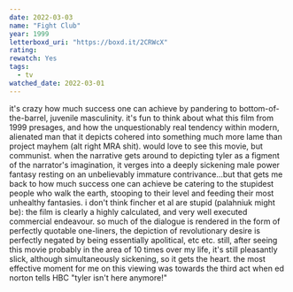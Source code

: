 ```yaml
---
date: 2022-03-03
name: "Fight Club"
year: 1999
letterboxd_uri: "https://boxd.it/2CRWcX"
rating: 
rewatch: Yes
tags:
  - tv
watched_date: 2022-03-01
---
```


it's crazy how much success one can achieve by pandering to bottom-of-the-barrel, juvenile masculinity. it's fun to think about what this film from 1999 presages, and how the unquestionably real tendency within modern, alienated man that it depicts cohered into something much more lame than project mayhem (alt right MRA shit). would love to see this movie, but communist. when the narrative gets around to depicting tyler as a figment of the narrator's imagination, it verges into a deeply sickening male power fantasy resting on an unbelievably immature contrivance...but that gets me back to how much success one can achieve be catering to the stupidest people who walk the earth, stooping to their level and feeding their most unhealthy fantasies. i don't think fincher et al are stupid (palahniuk might be): the film is clearly a highly calculated, and very well executed commercial endeavour. so much of the dialogue is rendered in the form of perfectly quotable one-liners, the depiction of revolutionary desire is perfectly negated by being essentially apolitical, etc etc. still, after seeing this movie probably in the area of 10 times over my life, it's still pleasantly slick, although simultaneously sickening, so it gets the heart. the most effective moment for me on this viewing was towards the third act when ed norton tells HBC "tyler isn't here anymore!"
